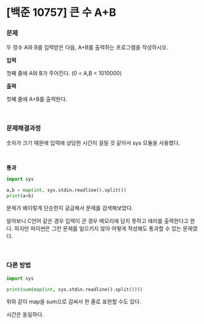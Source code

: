 # [백준 10757] 큰 수 A+B
### 문제

두 정수 A와 B를 입력받은 다음, A+B를 출력하는 프로그램을 작성하시오.

**입력**

첫째 줄에 A와 B가 주어진다. (0 < A,B < 1010000)

**출력**

첫째 줄에 A+B를 출력한다.

</br>

### 문제해결과정

숫자가 크기 때문에 입력에 상당한 시간이 걸릴 것 같아서 sys 모듈을 사용했다. 

</br>

**통과**

```python
import sys

a,b = map(int, sys.stdin.readline().split())
print(a+b)
```

문제가 왜이렇게 단순한지 궁금해서 문제를 검색해보았다.

알아보니 C언어 같은 경우 입력이 큰 경우 메모리에 담지 못하고 에러를 출력한다고 한다. 하지만 파이썬은 그런 문제를 일으키지 않아 어떻게 작성해도 통과할 수 있는 문제였다.

</br>

### 다른 방법

```python
import sys

print(sum(map(int, sys.stdin.readline().split())))
```

위와 같이 map을 sum으로 감싸서 한 줄로 표현할 수도 있다.

시간은 동일하다.
